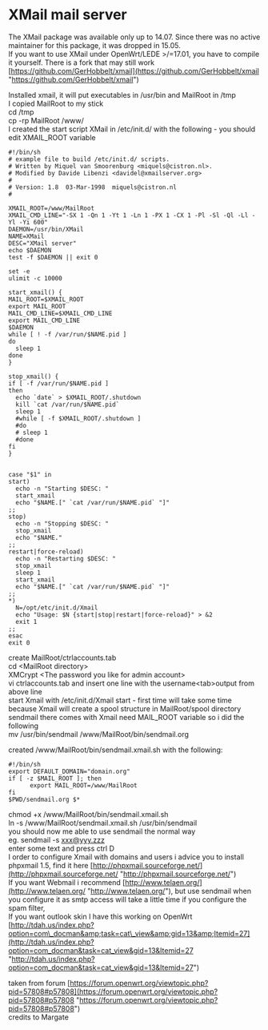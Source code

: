 # XMail mail server

The XMail package was available only up to 14.07. Since there was no active maintainer for this package, it was dropped in 15.05.  
If you want to use XMail under OpenWrt/LEDE &gt;/=17.01, you have to compile it yourself. There is a fork that may still work [https://github.com/GerHobbelt/xmail](https://github.com/GerHobbelt/xmail "https://github.com/GerHobbelt/xmail")

Installed xmail, it will put executables in /usr/bin and MailRoot in /tmp  
I copied MailRoot to my stick  
cd /tmp  
cp -rp MailRoot /www/  
I created the start script XMail in /etc/init.d/ with the following - you should edit XMAIL\_ROOT variable

```
#!/bin/sh
# example file to build /etc/init.d/ scripts.
# Written by Miquel van Smoorenburg <miquels@cistron.nl>.
# Modified by Davide Libenzi <davidel@xmailserver.org>
#
# Version: 1.8  03-Mar-1998  miquels@cistron.nl
#
 
XMAIL_ROOT=/www/MailRoot
XMAIL_CMD_LINE="-SX 1 -Qn 1 -Yt 1 -Ln 1 -PX 1 -CX 1 -Pl -Sl -Ql -Ll -Yl -Yi 600"
DAEMON=/usr/bin/XMail
NAME=XMail
DESC="XMail server"
echo $DAEMON
test -f $DAEMON || exit 0
 
set -e
ulimit -c 10000
 
start_xmail() {
MAIL_ROOT=$XMAIL_ROOT
export MAIL_ROOT
MAIL_CMD_LINE=$XMAIL_CMD_LINE
export MAIL_CMD_LINE
$DAEMON
while [ ! -f /var/run/$NAME.pid ]
do
  sleep 1
done
}
 
stop_xmail() {
if [ -f /var/run/$NAME.pid ]
then
  echo `date` > $XMAIL_ROOT/.shutdown
  kill `cat /var/run/$NAME.pid`
  sleep 1
  #while [ -f $XMAIL_ROOT/.shutdown ]
  #do
  # sleep 1
  #done
fi
}
 
 
case "$1" in
start)
  echo -n "Starting $DESC: "
  start_xmail
  echo "$NAME.[" `cat /var/run/$NAME.pid` "]"
;;
stop)
  echo -n "Stopping $DESC: "
  stop_xmail
  echo "$NAME."
;;
restart|force-reload)
  echo -n "Restarting $DESC: "
  stop_xmail
  sleep 1
  start_xmail
  echo "$NAME.[" `cat /var/run/$NAME.pid` "]"
;;
*)
  N=/opt/etc/init.d/Xmail
  echo "Usage: $N {start|stop|restart|force-reload}" > &2
  exit 1
;;
esac
exit 0
```

create MailRoot/ctrlaccounts.tab  
cd &lt;MailRoot directory&gt;  
XMCrypt &lt;The password you like for admin account&gt;  
vi ctrlaccounts.tab and insert one line with the username&lt;tab&gt;output from above line  
start Xmail with /etc/init.d/Xmail start - first time will take some time because Xmail will create a spool structure in MailRoot/spool directory  
sendmail there comes with Xmail need MAIL\_ROOT variable so i did the following  
mv /usr/bin/sendmail /www/MailRoot/bin/sendmail.org

created /www/MailRoot/bin/sendmail.xmail.sh with the following:

```
#!/bin/sh
export DEFAULT_DOMAIN="domain.org"
if [ -z $MAIL_ROOT ]; then
      export MAIL_ROOT=/www/MailRoot
fi
$PWD/sendmail.org $*
```

chmod +x /www/MailRoot/bin/sendmail.xmail.sh  
ln -s /www/MailRoot/sendmail.xmail.sh /usr/bin/sendmail  
you should now me able to use sendmail the normal way  
eg. sendmail -s xxx@yyy.zzz  
enter some text and press ctrl D  
I order to configure Xmail with domains and users i advice you to install phpxmail 1.5, find it here [http://phpxmail.sourceforge.net/](http://phpxmail.sourceforge.net/ "http://phpxmail.sourceforge.net/")  
If you want Webmail i recommend [http://www.telaen.org/](http://www.telaen.org/ "http://www.telaen.org/"), but use sendmail when you configure it as smtp access will take a little time if you configure the spam filter,  
If you want outlook skin I have this working on OpenWrt  
[http://tdah.us/index.php?option=com\_docman&amp;task=cat\_view&amp;gid=13&amp;Itemid=27](http://tdah.us/index.php?option=com_docman&task=cat_view&gid=13&Itemid=27 "http://tdah.us/index.php?option=com_docman&task=cat_view&gid=13&Itemid=27")

taken from forum [https://forum.openwrt.org/viewtopic.php?pid=57808#p57808](https://forum.openwrt.org/viewtopic.php?pid=57808#p57808 "https://forum.openwrt.org/viewtopic.php?pid=57808#p57808")  
credits to Margate
